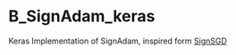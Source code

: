 # B_SignAdam_keras

Keras Implementation of SignAdam, inspired form [SignSGD](https://arxiv.org/pdf/1802.04434.pdf)
